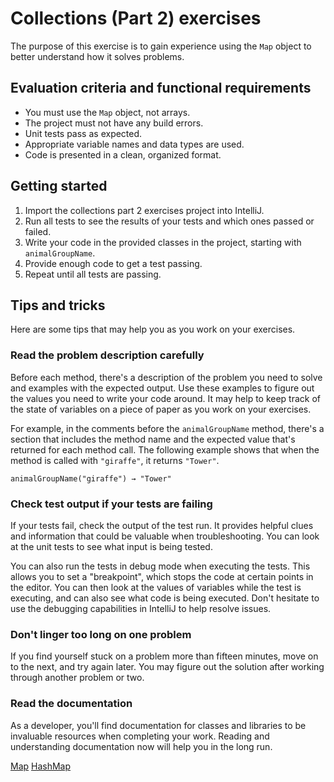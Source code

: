 # Collections (Part 2) exercises

The purpose of this exercise is to gain experience using the `Map` object to better understand how it solves problems.

## Evaluation criteria and functional requirements

* You must use the `Map` object, not arrays.
* The project must not have any build errors.
* Unit tests pass as expected.
* Appropriate variable names and data types are used.
* Code is presented in a clean, organized format.

## Getting started

1. Import the collections part 2 exercises project into IntelliJ.
2. Run all tests to see the results of your tests and which ones passed or failed.
3. Write your code in the provided classes in the project, starting with `animalGroupName`.
4. Provide enough code to get a test passing.
5. Repeat until all tests are passing.

## Tips and tricks

Here are some tips that may help you as you work on your exercises.

### Read the problem description carefully

Before each method, there's a description of the problem you need to solve and examples with the expected output. Use these examples to figure out the values you need to write your code around. It may help to keep track of the state of variables on a piece of paper as you work on your exercises.

For example, in the comments before the `animalGroupName` method, there's a section that includes the method name and the expected value that's returned for each method call. The following example shows that when the method is called with `"giraffe"`, it returns `"Tower"`.

    animalGroupName("giraffe") → "Tower"

### Check test output if your tests are failing

If your tests fail, check the output of the test run. It provides helpful clues and information that could be valuable when troubleshooting. You can look at the unit tests to see what input is being tested.

You can also run the tests in debug mode when executing the tests. This allows you to set a "breakpoint", which stops the code at certain points in the editor. You can then look at the values of variables while the test is executing, and can also see what code is being executed. Don't hesitate to use the debugging capabilities in IntelliJ to help resolve issues.

### Don't linger too long on one problem

If you find yourself stuck on a problem more than fifteen minutes, move on to the next, and try again later. You may figure out the solution after working through another problem or two.

### Read the documentation

As a developer, you'll find documentation for classes and libraries to be invaluable resources when completing your work. Reading and understanding documentation now will help you in the long run.

[Map](https://docs.oracle.com/en/java/javase/11/docs/api/java.base/java/util/Map.html)
[HashMap](https://docs.oracle.com/en/java/javase/11/docs/api/java.base/java/util/HashMap.html)
